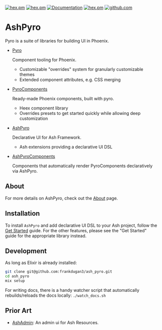 [![hex.pm](https://img.shields.io/hexpm/l/ash_pyro.svg)](https://hex.pm/packages/ash_pyro)
[![hex.pm](https://img.shields.io/hexpm/v/ash_pyro.svg)](https://hex.pm/packages/ash_pyro)
[![Documentation](https://img.shields.io/badge/documentation-gray)](https://hexdocs.pm/ash_pyro)
[![hex.pm](https://img.shields.io/hexpm/dt/ash_pyro.svg)](https://hex.pm/packages/ash_pyro)
[![github.com](https://img.shields.io/github/last-commit/frankdugan3/ash_pyro.svg)](https://github.com/frankdugan3/ash_pyro)

# AshPyro

Pyro is a suite of libraries for building UI in Phoenix.

- [Pyro](https://hexdocs.pm/pyro)

  Component tooling for Phoenix.

  - Customizable "overrides" system for granularly customizable themes
  - Extended component attributes, e.g. CSS merging

- [PyroComponents](https://hexdocs.pm/pyro_components)

  Ready-made Phoenix components, built with pyro.

  - Heex component library
  - Overrides presets to get started quickly while allowing deep customization

- [AshPyro](https://hexdocs.pm/ash_pyro)

  Declarative UI for Ash Framework.

  - Ash extensions providing a declarative UI DSL

- [AshPyroComponents](https://hexdocs.pm/ash_pyro_components)

  Components that automatically render PyroComponents declaratively via AshPyro.

## About

For more details on AshPyro, check out the [About](https://hexdocs.pm/ash_pyro/about.html) page.

## Installation

To install `AshPyro` and add declarative UI DSL to your Ash project, follow the [Get Started](https://hexdocs.pm/ash_pyro/get-started.html) guide. For the other features, please see the "Get Started" guide for the appropriate library instead.

## Development

As long as Elixir is already installed:

```sh
git clone git@github.com:frankdugan3/ash_pyro.git
cd ash_pyro
mix setup
```

For writing docs, there is a handy watcher script that automatically rebuilds/reloads the docs locally: `./watch_docs.sh`

## Prior Art

- [AshAdmin](https://github.com/ash-project/ash_admin): An admin ui for Ash Resources.

